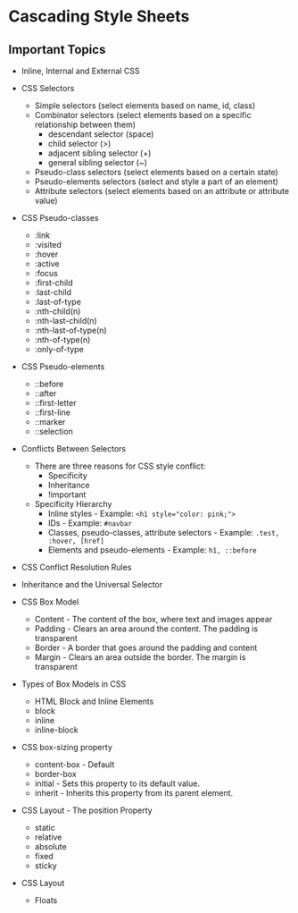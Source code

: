 
# Cascading Style Sheets

## Important Topics

- Inline, Internal and External CSS

- CSS Selectors
    - Simple selectors (select elements based on name, id, class)
    - Combinator selectors (select elements based on a specific relationship between them)
        - descendant selector (space)
        - child selector (>)
        - adjacent sibling selector (+)
        - general sibling selector (~)
    - Pseudo-class selectors (select elements based on a certain state)
    - Pseudo-elements selectors (select and style a part of an element)
    - Attribute selectors (select elements based on an attribute or attribute value)

- CSS Pseudo-classes
    - :link
    - :visited
    - :hover
    - :active
    - :focus
    - :first-child
    - :last-child
    - :last-of-type
    - :nth-child(n)
    - :nth-last-child(n)
    - :nth-last-of-type(n)
    - :nth-of-type(n)
    - :only-of-type

- CSS Pseudo-elements
    - ::before
    - ::after
    - ::first-letter
    - ::first-line
    - ::marker
    - ::selection


- Conflicts Between Selectors
    - There are three reasons for CSS style conflict:
        - Specificity
        - Inheritance
        - !important
    - Specificity Hierarchy
        - Inline styles - Example: `<h1 style="color: pink;">`
        - IDs - Example: `#navbar`
        - Classes, pseudo-classes, attribute selectors - Example: `.test, :hover, [href]`
        - Elements and pseudo-elements - Example: `h1, ::before`
- CSS Conflict Resolution Rules

- Inheritance and the Universal Selector

- CSS Box Model
    - Content - The content of the box, where text and images appear
    - Padding - Clears an area around the content. The padding is transparent
    - Border - A border that goes around the padding and content
    - Margin - Clears an area outside the border. The margin is transparent

- Types of Box Models in CSS
    - HTML Block and Inline Elements
    - block
    - inline
    - inline-block

- CSS box-sizing property
    - content-box - Default
    - border-box
    - initial - Sets this property to its default value.
    - inherit - Inherits this property from its parent element. 

- CSS Layout - The position Property
    - static
    - relative
    - absolute
    - fixed
    - sticky

- CSS Layout
    - Floats

